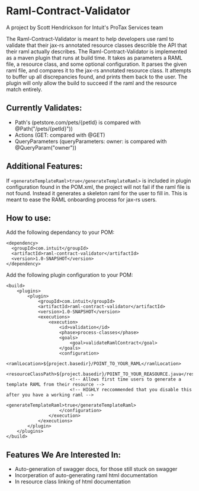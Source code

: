 Raml-Contract-Validator
=======================
A project by Scott Hendrickson for Intuit's ProTax Services team

The Raml-Contract-Validator is meant to help developers use raml to validate that their jax-rs annotated resource classes describle the API that their raml actually describes. The Raml-Contract-Validator is implemented as a maven plugin that runs at build time. It takes as parameters a RAML file, a resource class, and some optional configuration. It parses the given raml file, and compares it to the jax-rs annotated resource class. It attempts to buffer up all discrepancies found, and prints them back to the user. The plugin will only allow the build to succeed if the raml and the resource match entirely.

Currently Validates:
--------------------
- Path's (petstore.com/pets/{petId} is compared with @Path("/pets/{petId}"))
- Actions (GET: compared with @GET)
- QueryParameters (queryParameters: owner: is compared with @QueryParam("owner"))

Additional Features:
--------------------
If `<generateTemplateRaml>true</generateTemplateRaml>` is included in plugin configuration found in the POM.xml, the project will not fail if the raml file is not found. Instead it generates a skeleton raml for the user to fill in. This is meant to ease the RAML onboarding process for jax-rs users.

How to use:
-----------
Add the following dependancy to your POM:
```        
<dependency>
  <groupId>com.intuit</groupId>
  <artifactId>raml-contract-validator</artifactId>
  <version>1.0-SNAPSHOT</version>
</dependency>
```

Add the following plugin configuration to your POM:
```
<build>
    <plugins>
        <plugin>
            <groupId>com.intuit</groupId>
            <artifactId>raml-contract-validator</artifactId>
            <version>1.0-SNAPSHOT</version>
            <executions>
                <execution>
                    <id>validation</id>
                    <phase>process-classes</phase>
                    <goals>
                        <goal>validateRamlContract</goal>
                    </goals>
                    <configuration>
                        <ramlLocation>${project.basedir}/POINT_TO_YOUR_RAML</ramlLocation>
                        <resourceClassPath>${project.basedir}/POINT_TO_YOUR_REASOURCE.java</resourceClassPath>
                        <!-- Allows first time users to generate a template RAML from their resource -->
                        <!-- HIGHLY reccommended that you disable this after you have a working raml -->
                        <generateTemplateRaml>true</generateTemplateRaml>
                    </configuration>
                </execution>
            </executions>
        </plugin>
    </plugins>
</build>
```

Features We Are Interested In:
------------------------------
- Auto-generation of swagger docs, for those still stuck on swagger
- Incorperation of auto-generating raml html documentation
- In resource class linking of html documentation


